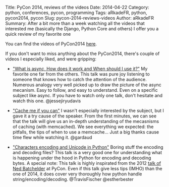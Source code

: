 Title: PyCon 2014, reviews of the videos
Date: 2014-04-22
Category: python, conferences, pycon, programming
Tags: aRkadeFR, python, pycon2014, pycon
Slug: pycon-2014-reviews-videos
Author: aRkadeFR
Summary: After a bit more than a week watching all the videos that interested me (basically the Django, Python Core and others) I offer you a quick review of my favorite one

You can find the videos of PyCon2014 [here](http://pyvideo.org/category/50/pycon-us-2014).

If you don't want to miss anything about the PyCon2014, there's couple of
videos I especially liked, and were gripping:

- ["What is async, How does it work and When should I use it?"](https://www.youtube.com/watch?v=9WV7juNmyE8)
My favorite one far from the others. This talk was pure joy listening to someone
that knows how to catch the attention of the audience.
Numerous analogy very well picked up to draw the picture of the async mecanism.
Easy to follow, and easy to understand. Even on a specific subject like async.
If you have to watch only one talk, don't hesitate and watch this one.
@jessejiryudavis

- ["Cache me if you can"](https://www.youtube.com/watch?v=R8Xmeynf1T4)
I wasn't especially interested by the subject, but I gave it a try cause of the
speaker. From the first minutes, we can see that the talk will give us an
in-depth understanding of the mecasnisms of caching (with memcached).
We see everything we expected: the pitfalls, the tips of when to use a
memcache... Just a big thanks cause time flew while watching it.
@gardaud

- ["Characters encoding and Unicode in Python"](https://www.youtube.com/watch?v=Mx70n1dL534)
Boring stuff the encoding and decoding files? This talk is a very good one for
understanding what is happening under the hood in Python for encoding and
decoding bytes.
A special note: This talk is highly inspirated from the 2012 [talk of Ned
Batchelder](http://nedbatchelder.com/text/unipain.html) at PyCon. Even if this
talk give less tips (IMHO) than the one of 2014, it does cover very thoroughly
how python handle string/encoding/decoding.
@TravisFischer @estherbester


